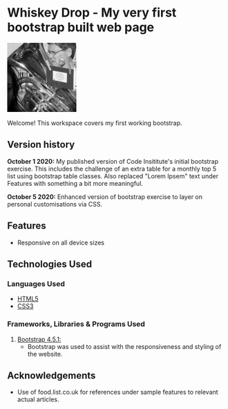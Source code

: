# Whiskey Drop - My very first bootstrap built web page

<img src="/img/RJL_Profile_picture.jpg" alt="tubaman48 GitHub profile picture" style="margin: 0;">

Welcome! This workspace covers my first working bootstrap.

## Version history

**October 1 2020:** My published version of Code Insititute's initial bootstrap exercise.
                    This includes the challenge of an extra table for a monthly top 5 list using bootstrap table classes.
                    Also replaced "Lorem Ipsem" text under Features with something a bit more meaningful. 

**October 5 2020:** Enhanced version of bootstrap exercise to layer on personal customisations via CSS.

## Features
-   Responsive on all device sizes
## Technologies Used
### Languages Used
-   [HTML5](https://en.wikipedia.org/wiki/HTML5)
-   [CSS3](https://en.wikipedia.org/wiki/CSS)
### Frameworks, Libraries & Programs Used
1. [Bootstrap 4.5.1:](https://getbootstrap.com/docs/4.5/getting-started/introduction/)
    - Bootstrap was used to assist with the responsiveness and styling of the website.
## Acknowledgements
-   Use of food.list.co.uk for references under sample features to relevant actual articles.